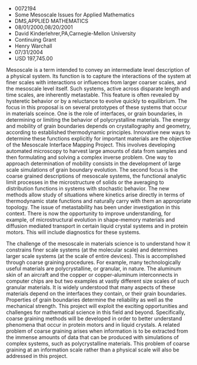 
* 0072194
* Some Mesoscale Issues for Applied Mathematics
* DMS,APPLIED MATHEMATICS
* 08/01/2000,08/20/2001
* David Kinderlehrer,PA,Carnegie-Mellon University
* Continuing Grant
* Henry Warchall
* 07/31/2004
* USD 197,745.00

Mesoscale is a term intended to convey an intermediate level description of a
physical system. Its function is to capture the interactions of the system at
finer scales with interactions or influences from larger coarser scales, and the
mesoscale level itself. Such systems, active across disparate length and time
scales, are inherently metastable. This feature is often revealed by hysteretic
behavior or by a reluctance to evolve quickly to equilibrium. The focus in this
proposal is on several prototypes of these systems that occur in materials
sceince. One is the role of interfaces, or grain boundaries, in determining or
limiting the behavior of polycrystalline materials. The energy and mobility of
grain boundaries depends on crystallography and geometry, according to
established thermodynamic principles. Innovative new ways to determine these
functions explicitly for important materials are the objective of the Mesoscale
Interface Mapping Project. This involves developing automated microscopy to
harvest large amounts of data from samples and then formulating and solving a
complex inverse problem. One way to approach determination of mobility consists
in the development of large scale simulations of grain boundary evolution. The
second focus is the coarse grained descriptions of mesoscale systems, the
functional analytic limit processes in the microstructure of solids or the
averaging to distribution functions in systems with stochastic behavior. The new
methods allow study of situations where kinetics arise directly in terms of
thermodynamic state functions and naturally carry with them an appropriate
topology. The issue of metastability has been under investigation in this
context. There is now the opportunity to improve understanding, for example, of
microstructural evolution in shape-memory materials and diffusion mediated
transport in certain liquid crystal systems and in protein motors. This will
include diagnostics for these systems.

The challenge of the mesoscale in materials science is to understand how it
constrains finer scale systems (at the molecular scale) and determines larger
scale systems (at the scale of entire devices). This is accomplished through
coarse graining procedures. For example, many technologically useful materials
are polycrystalline, or granular, in nature. The aluminum skin of an aircraft
and the copper or copper-aluminum interconnects in computer chips are but two
examples at vastly different size scales of such granular materials. It is
widely understood that many aspects of these materials depend on the interfaces
they contain, or their grain boundaries. Properties of grain boundaries
determine the reliability as well as the mechanical strength. This project will
exploit the exciting opportunities and challenges for mathematical science in
this field and beyond. Specifically, coarse graining methods will be developed
in order to better understand phenomena that occur in protein motors and in
liquid crystals. A related problem of coarse graining arises when information is
to be extracted from the immense amounts of data that can be produced with
simulations of complex systems, such as polycrystalline materials. This problem
of coarse graining at an information scale rather than a physical scale will
also be addressed in this project.

